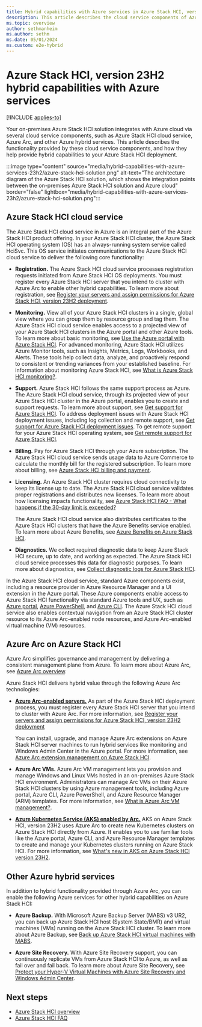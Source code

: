 ```yaml
---
title: Hybrid capabilities with Azure services in Azure Stack HCI, version 23H2
description: This article describes the cloud service components of Azure Stack HCI, version 23H2.
ms.topic: overview
author: sethmanheim
ms.author: sethm
ms.date: 05/01/2024
ms.custom: e2e-hybrid
---
```


# Azure Stack HCI, version 23H2 hybrid capabilities with Azure services

[!INCLUDE [applies-to](../includes/hci-applies-to-23h2-22h2.md)]

Your on-premises Azure Stack HCI solution integrates with Azure cloud via several cloud service components, such as Azure Stack HCI cloud service, Azure Arc, and other Azure hybrid services. This article describes the functionality provided by these cloud service components, and how they help provide hybrid capabilities to your Azure Stack HCI deployment.

:::image type="content" source="media/hybrid-capabilities-with-azure-services-23h2/azure-stack-hci-solution.png" alt-text="The architecture diagram of the Azure Stack HCI solution, which shows the integration points between the on-premises Azure Stack HCI solution and Azure cloud" border="false" lightbox="media/hybrid-capabilities-with-azure-services-23h2/azure-stack-hci-solution.png":::

## Azure Stack HCI cloud service

The Azure Stack HCI cloud service in Azure is an integral part of the Azure Stack HCI product offering. In your Azure Stack HCI cluster, the Azure Stack HCI operating system (OS) has an always-running system service called HciSvc. This OS service initiates communications to the Azure Stack HCI cloud service to deliver the following core functionality:

- **Registration.** <!--please confirm if the first sentence is still accurate-->The Azure Stack HCI cloud service processes registration requests initiated from Azure Stack HCI OS deployments. You must register every Azure Stack HCI server that you intend to cluster with Azure Arc to enable other hybrid capabilities. To learn more about registration, see [Register your servers and assign permissions for Azure Stack HCI, version 23H2 deployment](deploy/deployment-arc-register-server-permissions.md).

- **Monitoring.** View all of your Azure Stack HCI clusters in a single, global view where you can group them by resource group and tag them. The Azure Stack HCI cloud service enables access to a projected view of your Azure Stack HCI clusters in the Azure portal and other Azure tools. To learn more about basic monitoring, see [Use the Azure portal with Azure Stack HCI](manage/azure-portal.md)<!--are we still keeping the 'Use the Azure portal with Azure Stack HCI' article?-->. For advanced monitoring, Azure Stack HCI utilizes Azure Monitor tools, such as Insights, Metrics, Logs, Workbooks, and Alerts. These tools help collect data, analyze, and proactively respond to consistent or trending variances from your established baseline. For information about monitoring Azure Stack HCI, see [What is Azure Stack HCI monitoring?](concepts/monitoring-overview.md).

- **Support.** Azure Stack HCI follows the same support process as Azure. The Azure Stack HCI cloud service, through its projected view of your Azure Stack HCI cluster in the Azure portal, enables you to create and support requests. To learn more about support, see [Get support for Azure Stack HCI](manage/get-support.md). To address deployment issues with Azure Stack HCI deployment issues, including log collection and remote support, see [Get support for Azure Stack HCI deployment issues](manage/get-support-for-deployment-issues.md). To get remote support for your Azure Stack HCI operating system, see [Get remote support for Azure Stack HCI](manage/get-remote-support.md).

<!--need to update 'Billing'-->
- **Billing.** Pay for Azure Stack HCI through your Azure subscription. The Azure Stack HCI cloud service sends usage data to Azure Commerce to calculate the monthly bill for the registered subscription. To learn more about billing, see [Azure Stack HCI billing and payment](concepts/billing.md).

<!--need to update 'Licensing'-->
- **Licensing.** An Azure Stack HCI cluster requires cloud connectivity to keep its license up to date. The Azure Stack HCI cloud service validates proper registrations and distributes new licenses. To learn more about how licensing impacts functionality, see [Azure Stack HCI FAQ - What happens if the 30-day limit is exceeded?](faq.yml#what-happens-if-the-30-day-limit-is-exceeded)

    The Azure Stack HCI cloud service also distributes certificates to the Azure Stack HCI clusters that have the Azure Benefits service enabled. To learn more about Azure Benefits, see [Azure Benefits on Azure Stack HCI](manage/azure-benefits.md).

<!--check with Shireen if https://learn.microsoft.com/en-us/azure-stack/hci/release-information article is still applicable to 23H2.-->
- **Diagnostics.** We collect required diagnostic data to keep Azure Stack HCI secure, up to date, and working as expected. The Azure Stack HCI cloud service processes this data for diagnostic purposes. To learn more about diagnostics, see [Collect diagnostic logs for Azure Stack HCI](manage/collect-logs.md).
<!--should we add 'Observability' instead of 'Monitoring', 'Support', and 'Diagnostics'-->
<!--Should we add **Management** also as another functionality and link out to the 'Enhanced management of Azure Stack HCI from Azure' article?-->

<!--is the following para still accurate for version 23H2-->
In the Azure Stack HCI cloud service, standard Azure components exist, including a resource provider in Azure Resource Manager and a UI extension in the Azure portal. These Azure components enable access to Azure Stack HCI functionality via standard Azure tools and UX, such as [Azure portal](manage/azure-portal.md), [Azure PowerShell](/powershell/module/az.stackhci/?view=azps-7.2.0&preserve-view=true), and [Azure CLI](/cli/azure/stack-hci?view=azure-cli-latest&preserve-view=true). The Azure Stack HCI cloud service also enables contextual navigation from an Azure Stack HCI cluster resource to its Azure Arc-enabled node resources, and Azure Arc-enabled virtual machine (VM) resources.

## Azure Arc on Azure Stack HCI

Azure Arc simplifies governance and management by delivering a consistent management plane from Azure. To learn more about Azure Arc, see [Azure Arc overview](/azure/azure-arc/overview).

Azure Stack HCI delivers hybrid value through the following Azure Arc technologies:

- [**Azure Arc-enabled servers.**](/azure/azure-arc/servers/overview) As part of the Azure Stack HCI deployment process, you must register every Azure Stack HCI server that you intend to cluster with Azure Arc. For more information, see [Register your servers and assign permissions for Azure Stack HCI, version 23H2 deployment](deploy/deployment-arc-register-server-permissions.md)

    You can install, upgrade, and manage Azure Arc extensions on Azure Stack HCI server machines to run hybrid services like monitoring and Windows Admin Center in the Azure portal. For more information, see [Azure Arc extension management on Azure Stack HCI](manage/arc-extension-management.md).

- **Azure Arc VMs.** Azure Arc VM management lets you provision and manage Windows and Linux VMs hosted in an on-premises Azure Stack HCI environment. Administrators can manage Arc VMs on their Azure Stack HCI clusters by using Azure management tools, including Azure portal, Azure CLI, Azure PowerShell, and Azure Resource Manager (ARM) templates. For more information, see [What is Azure Arc VM management?](manage/azure-arc-vm-management-overview.md).

- [**Azure Kubernetes Service (AKS) enabled by Arc.**](/azure/aks/hybrid/) AKS on Azure Stack HCI, version 23H2 uses Azure Arc to create new Kubernetes clusters on Azure Stack HCI directly from Azure. It enables you to use familiar tools like the Azure portal, Azure CLI, and Azure Resource Manager templates to create and manage your Kubernetes clusters running on Azure Stack HCI. For more information, see [What's new in AKS on Azure Stack HCI version 23H2](/azure/aks/hybrid/aks-whats-new-23h2).

## Other Azure hybrid services

<!--should we include other hybrid services that are depicted in the overview diagram, such as Azure Key Vault, Azure Update Manager, Microsoft Defender for Cloud, Azure Policy, Azure File Sync, Azure Monitor?-->

In addition to hybrid functionality provided through Azure Arc, you can enable the following Azure services for other hybrid capabilities on Azure Stack HCI:

- **Azure Backup.** With Microsoft Azure Backup Server (MABS) v3 UR2, you can back up Azure Stack HCI host (System State/BMR) and virtual machines (VMs) running on the Azure Stack HCI cluster. To learn more about Azure Backup, see [Back up Azure Stack HCI virtual machines with MABS](/azure/backup/back-up-azure-stack-hyperconverged-infrastructure-virtual-machines).

- **Azure Site Recovery.** With Azure Site Recovery support, you can continuously replicate VMs from Azure Stack HCI to Azure, as well as fail over and fail back. To learn more about Azure Site Recovery, see [Protect your Hyper-V Virtual Machines with Azure Site Recovery and Windows Admin Center](manage/azure-site-recovery.md).

## Next steps

- [Azure Stack HCI overview](overview.md)
- [Azure Stack HCI FAQ](faq.yml)